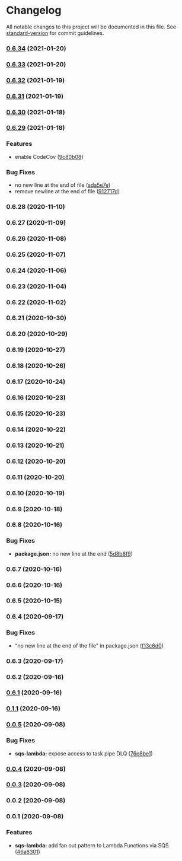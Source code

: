 # Changelog

All notable changes to this project will be documented in this file. See [standard-version](https://github.com/conventional-changelog/standard-version) for commit guidelines.

### [0.6.34](https://github.com/flyingImer/cdk-distributed-computing/compare/v0.6.33...v0.6.34) (2021-01-20)

### [0.6.33](https://github.com/flyingImer/cdk-distributed-computing/compare/v0.6.32...v0.6.33) (2021-01-20)

### [0.6.32](https://github.com/flyingImer/cdk-distributed-computing/compare/v0.6.30...v0.6.32) (2021-01-19)

### [0.6.31](https://github.com/flyingImer/cdk-distributed-computing/compare/v0.6.30...v0.6.31) (2021-01-19)

### [0.6.30](https://github.com/flyingImer/cdk-distributed-computing/compare/v0.6.29...v0.6.30) (2021-01-18)

### [0.6.29](https://github.com/flyingImer/cdk-distributed-computing/compare/v0.6.28...v0.6.29) (2021-01-18)


### Features

* enable CodeCov ([9c80b08](https://github.com/flyingImer/cdk-distributed-computing/commit/9c80b083960112b920cbf2e0deab7bc899a328fb))


### Bug Fixes

* no new line at the end of file ([ada5e7e](https://github.com/flyingImer/cdk-distributed-computing/commit/ada5e7ed672589bda50cdbca0e337428f63c8d51))
* remove newline at the end of file ([912717d](https://github.com/flyingImer/cdk-distributed-computing/commit/912717ddfd9427bbe3ea085b06f130515b5543de))

### 0.6.28 (2020-11-10)

### 0.6.27 (2020-11-09)

### 0.6.26 (2020-11-08)

### 0.6.25 (2020-11-07)

### 0.6.24 (2020-11-06)

### 0.6.23 (2020-11-04)

### 0.6.22 (2020-11-02)

### 0.6.21 (2020-10-30)

### 0.6.20 (2020-10-29)

### 0.6.19 (2020-10-27)

### 0.6.18 (2020-10-26)

### 0.6.17 (2020-10-24)

### 0.6.16 (2020-10-23)

### 0.6.15 (2020-10-23)

### 0.6.14 (2020-10-22)

### 0.6.13 (2020-10-21)

### 0.6.12 (2020-10-20)

### 0.6.11 (2020-10-20)

### 0.6.10 (2020-10-19)

### 0.6.9 (2020-10-18)

### 0.6.8 (2020-10-16)


### Bug Fixes

* **package.json:** no new line at the end ([5d8b8f9](https://github.com/flyingImer/cdk-distributed-computing/commit/5d8b8f963060248aabedbceb1cd2dc14ca14c411))

### 0.6.7 (2020-10-16)

### 0.6.6 (2020-10-16)

### 0.6.5 (2020-10-15)

### 0.6.4 (2020-09-17)


### Bug Fixes

* "no new line at the end of the file" in package.json ([f13c6d0](https://github.com/flyingImer/cdk-distributed-computing/commit/f13c6d0c17c56e4d5e649add55c40d03c4d19ac2))

### 0.6.3 (2020-09-17)

### 0.6.2 (2020-09-16)

### [0.6.1](https://github.com/flyingImer/cdk-distributed-computing/compare/v0.1.1...v0.6.1) (2020-09-16)

### [0.1.1](https://github.com/flyingImer/cdk-distributed-computing/compare/v0.0.5...v0.1.1) (2020-09-16)

### [0.0.5](https://github.com/flyingImer/cdk-distributed-computing/compare/v0.0.4...v0.0.5) (2020-09-08)


### Bug Fixes

* **sqs-lambda:** expose access to task pipe DLQ ([76e8be1](https://github.com/flyingImer/cdk-distributed-computing/commit/76e8be1eeafcf6a7eca22edc234c2bca82e50e13))

### [0.0.4](https://github.com/flyingImer/cdk-distributed-computing/compare/v0.0.3...v0.0.4) (2020-09-08)

### [0.0.3](https://github.com/flyingImer/cdk-distributed-computing/compare/v0.0.2...v0.0.3) (2020-09-08)

### 0.0.2 (2020-09-08)

### 0.0.1 (2020-09-08)


### Features

* **sqs-lambda:** add fan out pattern to Lambda Functions via SQS ([46a8301](https://github.com/flyingImer/cdk-distributed-computing/commit/46a830197dc0cc7abbeb027d40fdcbc370dbe641))
